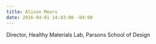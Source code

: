```yaml
---
title: Alison Mears
date: 2016-04-01 14:43:00 -04:00
---
```


Director, Healthy Materials Lab, Parsons School of Design